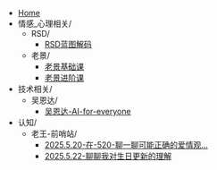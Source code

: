 - [Home](/)
- 情感_心理相关/
  - RSD/
    - [RSD蓝图解码](books/情感_心理相关/RSD/RSD蓝图解码.md)
  - 老景/
    - [老景基础课](books/情感_心理相关/老景/老景基础课.md)
    - [老景进阶课](books/情感_心理相关/老景/老景进阶课.md)
- 技术相关/
  - 吴恩达/
    - [吴恩达-AI-for-everyone](books/技术相关/吴恩达/吴恩达-AI-for-everyone.md)
- 认知/
  - 老王-前哨站/
    - [2025.5.20-在-520-聊一聊可能正确的爱情观…](books/认知/老王-前哨站/2025.5.20-在-520-聊一聊可能正确的爱情观….md)
    - [2025.5.22-聊聊我对生日更新的理解](books/认知/老王-前哨站/2025.5.22-聊聊我对生日更新的理解.md)